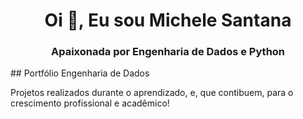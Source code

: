 <h1 align="center">Oi 👋, Eu sou Michele Santana</h1>
<h3 align="center">Apaixonada por Engenharia de Dados e Python </h3>
## Portfólio Engenharia de Dados 

Projetos realizados durante o aprendizado, e, que contibuem, para o crescimento profissional e acadêmico!
